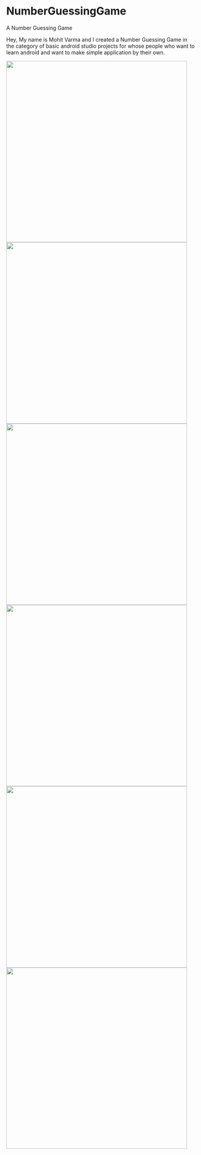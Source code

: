 # NumberGuessingGame
A Number Guessing Game

Hey, My name is Mohit Varma and I created a Number Guessing Game in the category of basic android studio projects for whose people who want
to learn android and want to make simple application by their own.

<img height="480px" src="https://github.com/MV1998/NumberGuessingGame/assets/42543529/e78a63a5-0f26-47cc-a1b5-db4076c33885"> <img height="480px" src="https://github.com/MV1998/NumberGuessingGame/assets/42543529/7d1a0ebe-a670-4b17-9249-1bb786da3593"> <img height="480px" src="https://github.com/MV1998/NumberGuessingGame/assets/42543529/992562c8-3548-42e1-9396-32195ea19ed9"> <img height="480px" src="https://github.com/MV1998/NumberGuessingGame/assets/42543529/eb2b87c9-6feb-4fdd-a2ec-6eb21fc231fd"> <img height="480px" src="https://github.com/MV1998/NumberGuessingGame/assets/42543529/e8e6da34-9f02-4796-bd07-8b47db959411)"> <img height="480px" src="https://github.com/MV1998/NumberGuessingGame/assets/42543529/1c6ab275-0a08-4572-8a61-323c7f3085e5">
